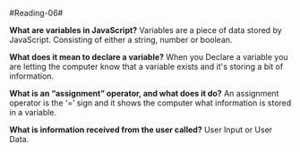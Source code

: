 #Reading-06#

**What are variables in JavaScript?**
Variables are a piece of data stored by JavaScript. Consisting of either a string, number or boolean.

**What does it mean to declare a variable?**
When you Declare a variable you are letting the computer know that a variable exists and it's storing a bit of information.

**What is an “assignment” operator, and what does it do?**
An assignment operator is the ‘=’ sign and it shows the computer what information is stored in a variable.

**What is information received from the user called?**
User Input or User Data.
